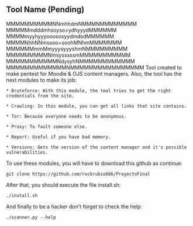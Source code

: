 Tool Name (Pending)
------------------------------------------
MMMMMMMMMMNNmhhdmNMMMNMMMMMMMM
MMMMMmdddmhsoyso+ydhyyydMMMMMM
MMMMmyyhyyyooososyydmdsdMMMMMM
MMMMNhhNNmssoo+soohMNhmMMMMMMM
MMMMMMmmMmyyysyyyshmNMMMMMMMMM
MMMMMMMMMNmsysssssmMMMMMMMMMMM
MMMMMMMMMMMNdysyhNMMMMMMMMMMMM
MMMMMMMMMMMMMNMMMMMMMMMMMMMMMM
Tool created to make pentest for Moodle & OJS content managers.
Also, the tool has the next modules to make its job:
	
	* Bruteforce: With this module, the tool tries to get the right credentials from the site.
	
	* Crawling: In this module, you can get all links that site contains.
	
	* Tor: Because everyone needs to be anonymous.
	
	* Proxy: To fault someone else.
	
	* Report: Useful if you have bad memory.
	
	* Versions: Gets the version of the content manager and it's possible vulnerabilities.

To use these modules, you will have to download this github as continue:

	git clone https://github.com/rockrubio666/ProyectoFinal
	
After that, you should execute the file install.sh:

	./install.sh

And finally to be a hacker don't forget to check the help:

	./scanner.py --help
																																																																																																																	

